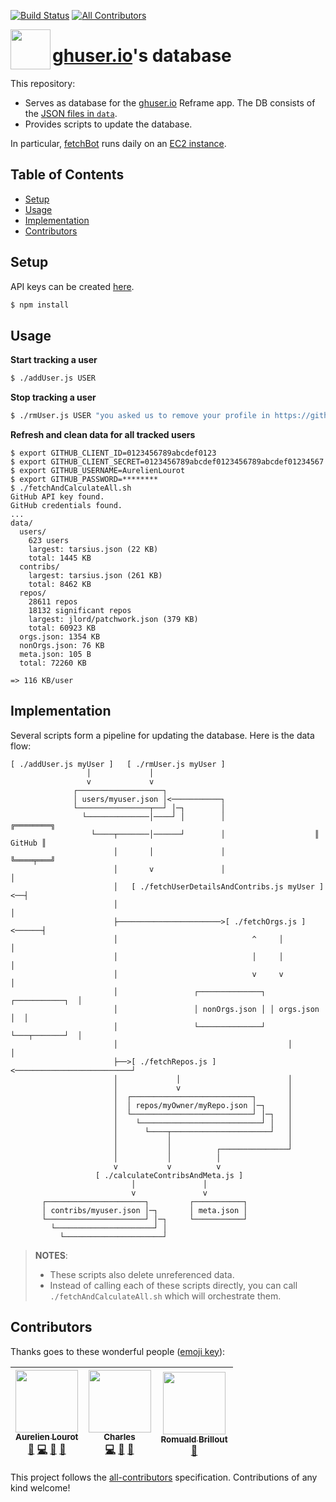[![Build Status](https://travis-ci.org/ghuser-io/db.svg?branch=master)](https://travis-ci.org/ghuser-io/db)
[![All Contributors](https://img.shields.io/badge/all_contributors-3-orange.svg?style=flat-square)](#contributors)

[<img src="https://rawgit.com/ghuser-io/db/master/thirdparty/octicons/database.svg" align="left" width="64" height="64">](https://github.com/ghuser-io/db)

# [ghuser.io](https://github.com/ghuser-io/ghuser.io)'s database

This repository:

* Serves as database for the [ghuser.io](https://github.com/ghuser-io/ghuser.io) Reframe app.
  The DB consists of the [JSON files in `data`](data/).
* Provides scripts to update the database.

In particular, [fetchBot](fetchBot/) runs daily on an [EC2 instance](https://github.com/ghuser-io/ghuser.io/blob/master/aws/ec2).

## Table of Contents

<!-- toc -->

- [Setup](#setup)
- [Usage](#usage)
- [Implementation](#implementation)
- [Contributors](#contributors)

<!-- tocstop -->

## Setup

API keys can be created [here](https://github.com/settings/developers).

```bash
$ npm install
```

## Usage

**Start tracking a user**

```bash
$ ./addUser.js USER
```

**Stop tracking a user**

```bash
$ ./rmUser.js USER "you asked us to remove your profile in https://github.com/ghuser-io/ghuser.io/issues/666"
```

**Refresh and clean data for all tracked users**

```
$ export GITHUB_CLIENT_ID=0123456789abcdef0123
$ export GITHUB_CLIENT_SECRET=0123456789abcdef0123456789abcdef01234567
$ export GITHUB_USERNAME=AurelienLourot
$ export GITHUB_PASSWORD=********
$ ./fetchAndCalculateAll.sh
GitHub API key found.
GitHub credentials found.
...
data/
  users/
    623 users
    largest: tarsius.json (22 KB)
    total: 1445 KB
  contribs/
    largest: tarsius.json (261 KB)
    total: 8462 KB
  repos/
    28611 repos
    18132 significant repos
    largest: jlord/patchwork.json (379 KB)
    total: 60923 KB
  orgs.json: 1354 KB
  nonOrgs.json: 76 KB
  meta.json: 105 B
  total: 72260 KB

=> 116 KB/user
```

## Implementation

Several scripts form a pipeline for updating the database. Here is the data flow:

```
[ ./addUser.js myUser ]   [ ./rmUser.js myUser ]
                 │             │
                 v             v
              ┌───────────────────┐
              │ users/myuser.json │<───────────┐
              └────────────────┬──┘ │─┐        │
                └──────────────│────┘ │        │                    ╔════════╗
                  └────┬───────│──────┘        │                    ║ GitHub ║
                       │       │               │                    ╚════╤═══╝
                       │       v               │                         │
                       │   [ ./fetchUserDetailsAndContribs.js myUser ]<──┤
                       │                                                 │
                       ├───────────────────────>[ ./fetchOrgs.js ]<──────┤
                       │                              ^     │            │
                       │                              │     │            │
                       │                              v     v            │
                       │                 ┌──────────────┐ ┌───────────┐  │
                       │                 │ nonOrgs.json │ │ orgs.json │  │
                       │                 └──────────────┘ └───┬───────┘  │
                       │                                      │          │
                       ├──>[ ./fetchRepos.js ]<──────────────────────────┘
                       │             │                        │
                       │             v                        │
                       │  ┌───────────────────────────┐       │
                       │  │ repos/myOwner/myRepo.json │─┐     │
                       │  └───────────────────────────┘ │─┐   │
                       │    └───────────────────────────┘ │   │
                       │      └────┬──────────────────────┘   │
                       │           │                          │
                       │           │          ┌───────────────┘
                       │           │          │
                       v           v          v
                   [ ./calculateContribsAndMeta.js ]
                           │               │
                           v               v
       ┌──────────────────────┐         ┌───────────┐
       │ contribs/myuser.json │─┐       │ meta.json │
       └──────────────────────┘ │─┐     └───────────┘
         └──────────────────────┘ │
           └──────────────────────┘
```

> **NOTES**:
>
> * These scripts also delete unreferenced data.
> * Instead of calling each of these scripts directly, you can call `./fetchAndCalculateAll.sh`
>   which will orchestrate them.

## Contributors

Thanks goes to these wonderful people ([emoji key](https://github.com/kentcdodds/all-contributors#emoji-key)):

<!-- ALL-CONTRIBUTORS-LIST:START - Do not remove or modify this section -->
<!-- prettier-ignore -->
| [<img src="https://avatars1.githubusercontent.com/u/11795312?v=4" width="100px;"/><br /><sub><b>Aurelien Lourot</b></sub>](https://ghuser.io/AurelienLourot)<br />[💬](#question-AurelienLourot "Answering Questions") [💻](https://github.com/ghuser-io/db/commits?author=AurelienLourot "Code") [📖](https://github.com/ghuser-io/db/commits?author=AurelienLourot "Documentation") [👀](#review-AurelienLourot "Reviewed Pull Requests") | [<img src="https://avatars3.githubusercontent.com/u/4883293?v=4" width="100px;"/><br /><sub><b>Charles</b></sub>](https://github.com/wowawiwa)<br />[💻](https://github.com/ghuser-io/db/commits?author=wowawiwa "Code") [📖](https://github.com/ghuser-io/db/commits?author=wowawiwa "Documentation") [🤔](#ideas-wowawiwa "Ideas, Planning, & Feedback") | [<img src="https://avatars2.githubusercontent.com/u/1005638?v=4" width="100px;"/><br /><sub><b>Romuald Brillout</b></sub>](https://twitter.com/brillout)<br />[🤔](#ideas-brillout "Ideas, Planning, & Feedback") |
| :---: | :---: | :---: |
<!-- ALL-CONTRIBUTORS-LIST:END -->

This project follows the [all-contributors](https://github.com/kentcdodds/all-contributors) specification. Contributions of any kind welcome!
